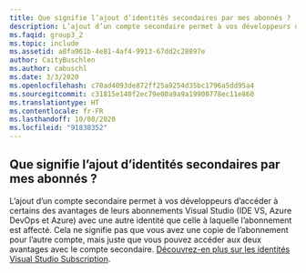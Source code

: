 ```yaml
---
title: Que signifie l’ajout d’identités secondaires par mes abonnés ?
description: L’ajout d’un compte secondaire permet à vos développeurs d’accéder à certains des avantages de leurs abonnements Visual Studio (IDE VS, Azure DevOps...
ms.faqid: group3_2
ms.topic: include
ms.assetid: a8fa961b-4e81-4af4-9913-67dd2c28897e
author: CaityBuschlen
ms.author: cabuschl
ms.date: 3/3/2020
ms.openlocfilehash: c70ad4093de872ff25a9254d35bc1796a5dd95a4
ms.sourcegitcommit: c31815e140f2ec79e00a9a9a19900778ec11e860
ms.translationtype: HT
ms.contentlocale: fr-FR
ms.lasthandoff: 10/08/2020
ms.locfileid: "91838352"
---
```

## <a name="what-does-it-mean-when-my-subscribers-add-alternate-identities"></a>Que signifie l’ajout d’identités secondaires par mes abonnés ?

L’ajout d’un compte secondaire permet à vos développeurs d’accéder à certains des avantages de leurs abonnements Visual Studio (IDE VS, Azure DevOps et Azure) avec une autre identité que celle à laquelle l’abonnement est affecté. Cela ne signifie pas que vous avez une copie de l’abonnement pour l’autre compte, mais juste que vous pouvez accéder aux deux avantages avec le compte secondaire. [Découvrez-en plus sur les identités Visual Studio Subscription](../../../../vs-alternate-identity.md).